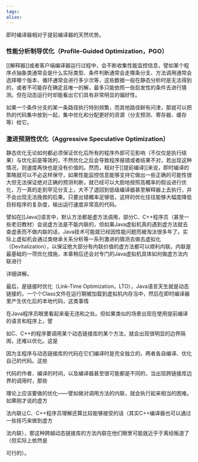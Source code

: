 ```yaml
---
tags: 
alias:
---
```



即时编译器相对于提前编译器的天然优势。

### 性能分析制导优化（Profile-Guided Optimization，PGO）

[[解释器]]或者客户端编译器运行过程中，会不断收集性能监控信息，譬如某个程序点抽象类通常会是什么实际类型、条件判断通常会走哪条分支、方法调用通常会选择哪个版本、循环通常会进行多少次等，这些数据一般在静态分析时是无法得到的，或者不可能存在确定且唯一的解，最多只能依照一些启发性的条件去进行猜测。但在动态运行时却能看出它们具有非常明显的偏好性。

如果一个条件分支的某一条路径执行特别频繁，而其他路径鲜有问津，那就可以把热的代码集中放到一起，集中优化和分配更好的资源（分支预测、寄存器、缓存等）给它。

### 激进预测性优化（Aggressive Speculative Optimization）

静态优化无论如何都必须保证优化后所有的程序外部可见影响（不仅仅是执行结果）与优化前是等效的，不然优化之后会导致程序报错或者结果不对，若出现这种情况，则速度再快也是没有价值的。然而，相对于[[提前编译]]来说，即时编译的策略就可以不必这样保守，如果性能监控信息能够支持它做出一些正确的可能性很大但无法保证绝对正确的预测判断，就已经可以大胆地按照高概率的假设进行优化，万一真的走到罕见分支上，大不了退回到低级编译器甚至解释器上去执行，并不会出现无法挽救的后果。只要出错概率足够低，这样的优化往往能够大幅度降低目标程序的复杂度，输出运行速度非常高的代码。

譬如在[[Java]]语言中，默认方法都是虚方法调用，部分C、C++程序员（甚至一些老旧教材）会说虚方法是不能内联的，但如果Java虚拟机真的遇到虚方法就去查虚表而不做内联的话，Java技术可能就已经因性能问题而被淘汰很多年了。实际上虚拟机会通过类继承关系分析等一系列激进的猜测去做去虚拟化（Devitalization），以保证绝大部分有内联价值的虚方法都可以顺利内联。内联是最基础的一项优化措施，本章稍后还会对专门的Java虚拟机具体如何做虚方法内联进行

详细讲解。

最后，是链接时优化（Link-Time Optimization，LTO），Java语言天生就是动态链接的，一个个Class文件在运行期被加载到虚拟机内存当中，然后在即时编译器里产生优化后的本地代码，这类事情

在Java程序员眼里看起来毫无违和之处。但如果类似的场景出现在使用提前编译的语言和程序上，譬

如C、C++的程序要调用某个动态链接库的某个方法，就会出现很明显的边界隔阂，还难以优化。这是

因为主程序与动态链接库的代码在它们编译时是完全独立的，两者各自编译、优化自己的代码。这些

代码的作者、编译的时间，以及编译器甚至很可能都是不同的，当出现跨链接库边界的调用时，那些

理论上应该要做的优化——譬如做对调用方法的内联，就会执行起来相当的困难。如果刚才说的虚方

法内联让C、C++程序员理解还算比较能够接受的话（其实C++编译器也可以通过一些技巧来做到虚方

法内联），那这种跨越动态链接库的方法内联在他们眼里可能就近乎于离经叛道了（但实际上依然是

可行的）。